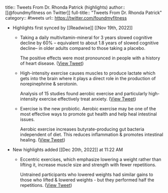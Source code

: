 title:: Tweets From Dr. Rhonda Patrick (highlights)
author:: [[@foundmyfitness on Twitter]]
full-title:: "Tweets From Dr. Rhonda Patrick"
category:: #tweets
url:: https://twitter.com/foundmyfitness

- Highlights first synced by [[Readwise]] [[Nov 19th, 2022]]
	- Taking a daily multivitamin-mineral for 3 years slowed cognitive decline by 60% – equivalent to about 1.8 years of slowed cognitive decline– in older adults compared to those taking a placebo. 
	  
	  The positive effects were most pronounced in people with a history of heart disease. ([View Tweet](https://twitter.com/foundmyfitness/status/1575188147687673857))
	- High-intensity exercise causes muscles to produce lactate which gets into the brain where it plays a direct role in the production of norepinephrine & serotonin.
	  
	  Analysis of 15 studies found aerobic exercise and particularly high-intensity exercise effectively treat anxiety. ([View Tweet](https://twitter.com/foundmyfitness/status/1581425298339266561))
	- Exercise is the new probiotic. Aerobic exercise may be one of the most effective ways to promote gut health and help heal intestinal issues.
	  
	  Aerobic exercise increases butyrate-producing gut bacteria independent of diet. This reduces inflammation & promotes intestinal healing. ([View Tweet](https://twitter.com/foundmyfitness/status/1588599972827578369))
- New highlights added [[Dec 20th, 2022]] at 11:22 AM
	- Eccentric exercises, which emphasize lowering a weight rather than lifting it, increase muscle size and strength with fewer repetitions.
	  
	  Untrained participants who lowered weights had similar gains to those who lifted & lowered weights - but they performed half the repetitions. ([View Tweet](https://twitter.com/foundmyfitness/status/1604947646925266944))